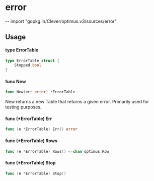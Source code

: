 # error
--
    import "gopkg.in/Clever/optimus.v3/sources/error"


## Usage

#### type ErrorTable

```go
type ErrorTable struct {
	Stopped bool
}
```


#### func  New

```go
func New(err error) *ErrorTable
```
New returns a new Table that returns a given error. Primarily used for testing
purposes.

#### func (*ErrorTable) Err

```go
func (e *ErrorTable) Err() error
```

#### func (*ErrorTable) Rows

```go
func (e *ErrorTable) Rows() <-chan optimus.Row
```

#### func (*ErrorTable) Stop

```go
func (e *ErrorTable) Stop()
```
